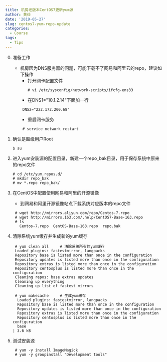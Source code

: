 ```yaml
---
title: 机房老版本CentOS7更新yum源
author: 黄俭
date: '2019-05-27'
slug: centos7-yum-repo-update
categories:
  - Course
tags:
  - Tips
---
```

0. 准备工作
    - 机房因为DNS服务器的问题，可能下载不了网易和阿里云的repo，建议如下操作
       - 打开网卡配置文件
          ```shell
          # vi /etc/sysconfig/network-scripts/ifcfg-ens33
          ```
       - 在DNS1="10.1.2.14"下面加一行
        ```shell
         DNS2="222.172.200.68"
        ```
       - 重启网卡服务
       ```shell
        # service network restart
       ```

1. 确认是超级用户Root

    ```shell
    $ su
    ```
2. 进入yum安装源的配置目录，新建一个repo_bak目录，用于保存系统中原来的repo文件
    ```shell
    # cd /etc/yum.repos.d/
    # mkdir repo_bak
    # mv *.repo repo_bak/
    ```
3. 在CentOS中配置使用网易和阿里的开源镜像
    - 到网易和阿里开源镜像站点下载系统对应版本的repo文件
   
    ```shell
     # wget http://mirrors.aliyun.com/repo/Centos-7.repo
     # wget http://mirrors.163.com/.help/CentOS7-Base-163.repo
     # ls
       Centos-7.repo  CentOS-Base-163.repo  repo.bak
    ```
4. 清除系统yum缓存并生成新的yum缓存

    ```shell
     # yum clean all     # 清除系统所有的yum缓存
     Loaded plugins: fastestmirror, langpacks
     Repository base is listed more than once in the configuration
     Repository updates is listed more than once in the configuration
     Repository extras is listed more than once in the configuration
     Repository centosplus is listed more than once in the configuration
     Cleaning repos: base extras updates
     Cleaning up everything
     Cleaning up list of fastest mirrors

     # yum makecache     # 生成yum缓存
      Loaded plugins: fastestmirror, langpacks
      Repository base is listed more than once in the configuration
      Repository updates is listed more than once in the configuration
      Repository extras is listed more than once in the configuration
      Repository centosplus is listed more than once in the configuration
      base                                                                                  | 3.6 kB  
    ```
5. 测试安装源
    ```shell
     # yum -y install ImageMagick
     # yum -y groupinstall "Development tools"
    ```
